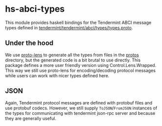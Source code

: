 # hs-abci-types

This module provides haskell bindings for the Tendermint ABCI message types defined in [tendermint/tendermint/abci/types/types.proto](https://github.com/tendermint/tendermint/blob/v0.32.2/abci/types/types.proto#L3).

## Under the hood
We use [proto-lens](https://github.com/google/proto-lens) to generate all the types from files in the [protos](https://github.com/f-o-a-m/kepler/tree/master/hs-abci-types/protos) directory, but the generated code is a bit brutal to use directly. This package defines a more user friendly version using Control.Lens.Wrapped. This way we still use proto-lens for encoding/decoding protocol messages while users can work with nicer types defined here.

## JSON
Again, Tendermint protocol messages are defined with protobuf files and use protobuf codecs. However, we still supply `ToJSON`/`FromJSON` instances of the types for communicating with tendermint json-rpc server and because they are generally useful.

